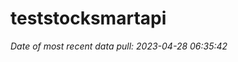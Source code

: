 
<!-- README.md is generated from README.Rmd. Please edit that file -->

# teststocksmartapi

*Date of most recent data pull: 2023-04-28 06:35:42*
